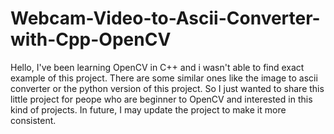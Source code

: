 # Webcam-Video-to-Ascii-Converter-with-Cpp-OpenCV
Hello, I've been learning OpenCV in C++ and i wasn't able to find exact example of this project.
There are some similar ones like the image to ascii converter or the python version of this project.
So I just wanted to share this little project for peope who are beginner to OpenCV and interested in this kind of projects.
In future, I may update the project to make it more consistent.
